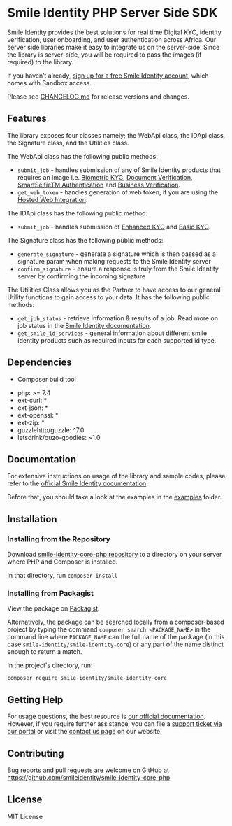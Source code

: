 # Smile Identity PHP Server Side SDK

Smile Identity provides the best solutions for real time Digital KYC, identity verification, user onboarding, and user authentication across Africa. Our server side libraries make it easy to integrate us on the server-side. Since the library is server-side, you will be required to pass the images (if required) to the library.

If you haven’t already, [sign up for a free Smile Identity account](https://usesmileid.com/talk-to-an-expert), which comes with Sandbox access.

Please see [CHANGELOG.md](CHANGELOG.md) for release versions and changes.

## Features

The library exposes four classes namely; the WebApi class, the IDApi class, the Signature class, and the Utilities class.

The WebApi class has the following public methods:

- `submit_job` - handles submission of any of Smile Identity products that requires an image i.e. [Biometric KYC](https://docs.usesmileid.com/products/biometric-kyc), [Document Verification](https://docs.usesmileid.com/products/document-verification), [SmartSelfieTM Authentication](https://docs.usesmileid.com/products/biometric-authentication) and [Business Verification](https://docs.usesmileid.com/products/for-businesses-kyb/business-verification).
- `get_web_token` - handles generation of web token, if you are using the [Hosted Web Integration](https://docs.usesmileid.com/web-mobile-web/web-integration-beta).

The IDApi class has the following public method:

- `submit_job` - handles submission of [Enhanced KYC](https://docs.usesmileid.com/products/identity-lookup) and [Basic KYC](https://docs.usesmileid.com/products/id-verification).

The Signature class has the following public methods:

- `generate_signature` - generate a signature which is then passed as a signature param when making requests to the Smile Identity server
- `confirm_signature` - ensure a response is truly from the Smile Identity server by confirming the incoming signature

The Utilities Class allows you as the Partner to have access to our general Utility functions to gain access to your data. It has the following public methods:

- `get_job_status` - retrieve information & results of a job. Read more on job status in the [Smile Identity documentation](https://docs.usesmileid.com/further-reading/job-status).
- `get_smile_id_services` - general information about different smile identity products such as required inputs for each supported id type.

## Dependencies

* Composer build tool
- php: >= 7.4
- ext-curl: *
- ext-json: *
- ext-openssl: *
- ext-zip: *
- guzzlehttp/guzzle: ^7.0
- letsdrink/ouzo-goodies: ~1.0

## Documentation

For extensive instructions on usage of the library and sample codes, please refer to the [official Smile Identity documentation](https://docs.usesmileid.com/server-to-server/php).

Before that, you should take a look at the examples in the [examples](/examples) folder.

## Installation

### Installing from the Repository

Download [smile-identity-core-php repository](https://github.com/smileidentity/smile-identity-core-php) to a directory on your server where PHP and Composer is installed.

In that directory, run `composer install`

### Installing from Packagist

View the package on [Packagist](https://packagist.org/packages/smile-identity/smile-identity-core).

Alternatively, the package can be searched locally from a composer-based project by typing the command `composer search <PACKAGE_NAME>` in the command line where `PACKAGE_NAME` can the full name of the package (in this case `smile-identity/smile-identity-core`) or any part of the name distinct enough to return a match.

In the project's directory, run:

```shell
composer require smile-identity/smile-identity-core
```

## Getting Help

For usage questions, the best resource is [our official documentation](https://docs.usesmileid.com/). However, if you require further assistance, you can file a [support ticket via our portal](https://portal.usesmileid.com/partner/support/tickets) or visit the [contact us page](https://usesmileid.com/company/contact-us) on our website.

## Contributing

Bug reports and pull requests are welcome on GitHub at https://github.com/smileidentity/smile-identity-core-php

## License

MIT License
